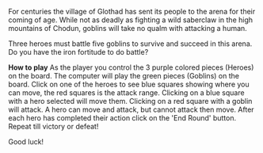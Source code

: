 For centuries the village of Glothad has sent its people to the arena for their coming of age. While not as deadly as fighting a wild saberclaw in the high mountains of Chodun, goblins will take no qualm with attacking a human. 

Three heroes must battle five goblins to survive and succeed in this arena. Do you have the iron fortitude to do battle?

**How to play**
As the player you control the 3 purple colored pieces (Heroes) on the board.
The computer will play the green pieces (Goblins) on the board.
Click on one of the heroes to see blue squares showing where you can move, the red squares is the attack range.
Clicking on a blue square with a hero selected will move them.
Clicking on a red square with a goblin will attack.
A hero can move and attack, but cannot attack then move.
After each hero has completed their action click on the 'End Round' button.
Repeat till victory or defeat!

Good luck!
